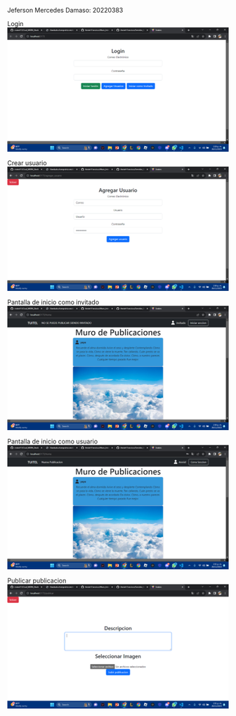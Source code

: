 Jeferson Mercedes Damaso: 20220383


Login
![](./src/assets/login.png)


Crear usuario
![](./src/assets/usuario.png)


Pantalla de inicio como invitado
![](./src/assets/invitado.png)


Pantalla de inicio como usuario
![](./src/assets/inicio.png)





Publicar publicacion
![](./src/assets/publicar.png)

